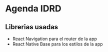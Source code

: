 # Agenda IDRD

## Librerias usadas
- React Navigation para el router de la app
- React Native Base para los estilos de la app
